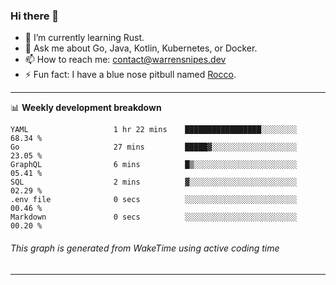 ### Hi there 👋

- 🌱 I’m currently learning Rust.
- 💬 Ask me about Go, Java, Kotlin, Kubernetes, or Docker.
- 📫 How to reach me: contact@warrensnipes.dev
- ⚡ Fun fact: I have a blue nose pitbull named [Rocco](https://i.imgur.com/iLsSCKu.jpg).

-------

📊 **Weekly development breakdown**
<!--START_SECTION:waka-->

```text
YAML                   1 hr 22 mins    █████████████████░░░░░░░░   68.34 %
Go                     27 mins         █████▓░░░░░░░░░░░░░░░░░░░   23.05 %
GraphQL                6 mins          █▒░░░░░░░░░░░░░░░░░░░░░░░   05.41 %
SQL                    2 mins          ▓░░░░░░░░░░░░░░░░░░░░░░░░   02.29 %
.env file              0 secs          ░░░░░░░░░░░░░░░░░░░░░░░░░   00.46 %
Markdown               0 secs          ░░░░░░░░░░░░░░░░░░░░░░░░░   00.20 %
```

<!--END_SECTION:waka-->
###### *This graph is generated from WakeTime using active coding time*
-------
